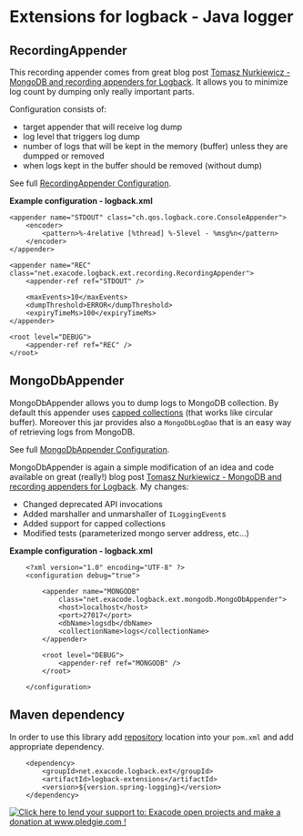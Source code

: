 Extensions for logback - Java logger
====================================

RecordingAppender
-----------------
This recording appender comes from great blog post [Tomasz Nurkiewicz - MongoDB and recording appenders for Logback](http://nurkiewicz.blogspot.com/2011/04/mongodb-and-recording-appenders-for.html). It allows you to minimize log count by dumping only really important parts. 

Configuration consists of:
- target appender that will receive log dump
- log level that triggers log dump
- number of logs that will be kept in the memory (buffer) unless they are dumpped or removed
- when logs kept in the buffer should be removed (without dump)

See full [RecordingAppender Configuration](/src/test/resources/joran/recording/all-params.xml).

**Example configuration - logback.xml**

<?xml version="1.0" encoding="UTF-8" ?>
<configuration>

	<appender name="STDOUT" class="ch.qos.logback.core.ConsoleAppender">
		<encoder>
			<pattern>%-4relative [%thread] %-5level - %msg%n</pattern>
		</encoder>
	</appender>

	<appender name="REC" class="net.exacode.logback.ext.recording.RecordingAppender">
		<appender-ref ref="STDOUT" />

		<maxEvents>10</maxEvents>
		<dumpThreshold>ERROR</dumpThreshold>
		<expiryTimeMs>100</expiryTimeMs>
	</appender>

	<root level="DEBUG">
		<appender-ref ref="REC" />
	</root>

</configuration>

MongoDbAppender
---------------
MongoDbAppender allows you to dump logs to MongoDB collection. By default this appender uses [capped collections](http://docs.mongodb.org/manual/core/capped-collections/) (that works like circular buffer). Moreover this jar provides also a `MongoDbLogDao` that is an easy way of retrieving logs from MongoDB.

See full [MongoDbAppender Configuration](/src/test/resources/joran/mongodb/all-params.xml).

MongoDbAppender is again a simple modification of an idea and code available on great (really!) blog post [Tomasz Nurkiewicz - MongoDB and recording appenders for Logback](http://nurkiewicz.blogspot.com/2011/04/mongodb-and-recording-appenders-for.html). My changes:
* Changed deprecated API invocations
* Added marshaller and unmarshaller of `ILoggingEvent`s 
* Added support for capped collections
* Modified tests (parameterized mongo server address, etc...) 

**Example configuration - logback.xml**

		<?xml version="1.0" encoding="UTF-8" ?>
		<configuration debug="true">

			<appender name="MONGODB"
				class="net.exacode.logback.ext.mongodb.MongoDbAppender">
				<host>localhost</host>
				<port>27017</port>
				<dbName>logsdb</dbName>
				<collectionName>logs</collectionName>
			</appender>

			<root level="DEBUG">
				<appender-ref ref="MONGODB" />
			</root>

		</configuration>


Maven dependency
----------------

In order to use this library add [repository](http://github.com/exacode/mvn-repo) location into your `pom.xml` and add appropriate dependency.

		<dependency>
			<groupId>net.exacode.logback.ext</groupId>
			<artifactId>logback-extensions</artifactId>
			<version>${version.spring-logging}</version>
		</dependency>

<a href='http://www.pledgie.com/campaigns/22342'><img alt='Click here to lend your support to: Exacode open projects and make a donation at www.pledgie.com !' src='http://www.pledgie.com/campaigns/22342.png?skin_name=chrome' border='0' /></a>
